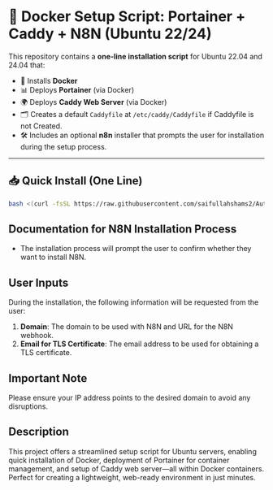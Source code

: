 # 🚀 Docker Setup Script: Portainer + Caddy + N8N (Ubuntu 22/24)

This repository contains a **one-line installation script** for Ubuntu 22.04 and 24.04 that:

- 🐳 Installs **Docker**
- 📊 Deploys **Portainer** (via Docker)
- 🌍 Deploys **Caddy Web Server** (via Docker)
- 🗂️ Creates a default `Caddyfile` at `/etc/caddy/Caddyfile` if Caddyfile is not Created.
- 🛠️ Includes an optional **n8n** installer that prompts the user for installation during the setup process.

---

## 📥 Quick Install (One Line)

```bash
bash <(curl -fsSL https://raw.githubusercontent.com/saifullahshams2/Auto-Install-Docker/main/install.sh)
```

## Documentation for N8N Installation Process

- The installation process will prompt the user to confirm whether they want to install N8N.

## User Inputs

During the installation, the following information will be requested from the user:

1. **Domain**: The domain to be used with N8N and URL for the N8N webhook.
2. **Email for TLS Certificate**: The email address to be used for obtaining a TLS certificate.

## Important Note

Please ensure your IP address points to the desired domain to avoid any disruptions.

## Description

This project offers a streamlined setup script for Ubuntu servers, enabling quick installation of Docker, deployment of Portainer for container management, and setup of Caddy web server—all within Docker containers. Perfect for creating a lightweight, web-ready environment in just minutes.
